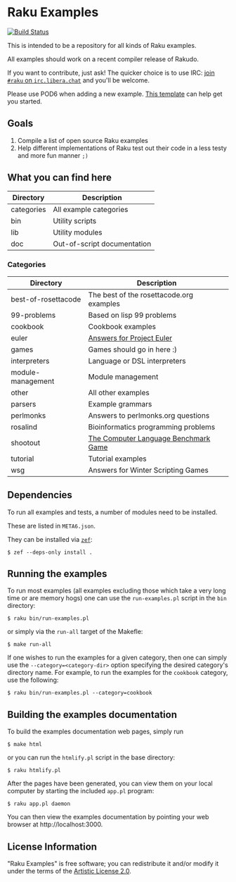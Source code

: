 # Raku Examples

[![Build Status](https://travis-ci.org/raku/examples.svg?branch=master)](https://travis-ci.org/raku/examples)

This is intended to be a repository for all kinds of Raku examples.

All examples should work on a recent compiler release of Rakudo.

If you want to contribute, just ask! The quicker choice is to use IRC:
[join `#raku` on `irc.libera.chat`](https://kiwiirc.com/nextclient/irc.libera.chat/#raku)
and you'll be welcome.


Please use POD6 when adding a new example. [This
template](https://github.com/raku/examples/blob/master/doc/example-template.pl)
can help get you started.

## Goals

1. Compile a list of open source Raku examples
2. Help different implementations of Raku test out their code in a less
   testy and more fun manner `;)`

## What you can find here

| Directory          | Description                              |
|--------------------|------------------------------------------|
|categories          | All example categories |
|bin                 | Utility scripts |
|lib                 | Utility modules |
|doc                 | Out-of-script documentation |

### Categories

| Directory          | Description |
|--------------------|-------------|
|best-of-rosettacode | The best of the rosettacode.org examples |
|99-problems         | Based on lisp 99 problems |
|cookbook            | Cookbook examples |
|euler               | [Answers for Project Euler](http://projecteuler.net) |
|games               | Games should go in here :) |
|interpreters        | Language or DSL interpreters |
|module-management   | Module management |
|other               | All other examples |
|parsers             | Example grammars |
|perlmonks           | Answers to perlmonks.org questions |
|rosalind            | Bioinformatics programming problems |
|shootout            | [The Computer Language Benchmark Game](http://shootout.alioth.debian.org/) |
|tutorial            | Tutorial examples |
|wsg                 | Answers for Winter Scripting Games |

## Dependencies

To run all examples and tests, a number of modules need to be installed.

These are listed in `META6.json`.

They can be installed via [`zef`](https://modules.raku.org/dist/zef):

    $ zef --deps-only install .

## Running the examples

To run most examples (all examples excluding those which take a very long
time or are memory hogs) one can use the `run-examples.pl` script in the
`bin` directory:

    $ raku bin/run-examples.pl

or simply via the `run-all` target of the Makefle:

    $ make run-all

If one wishes to run the examples for a given category, then one can simply
use the `--category=<category-dir>` option specifying the desired category's
directory name.  For example, to run the examples for the `cookbook`
category, use the following:

    $ raku bin/run-examples.pl --category=cookbook

## Building the examples documentation

To build the examples documentation web pages, simply run

    $ make html

or you can run the `htmlify.pl` script in the base directory:

    $ raku htmlify.pl

After the pages have been generated, you can view them on your local
computer by starting the included `app.pl` program:

    $ raku app.pl daemon

You can then view the examples documentation by pointing your web browser at
http://localhost:3000.

## License Information

"Raku Examples" is free software; you can redistribute it and/or modify it
under the terms of the [Artistic License 2.0](LICENSE).
